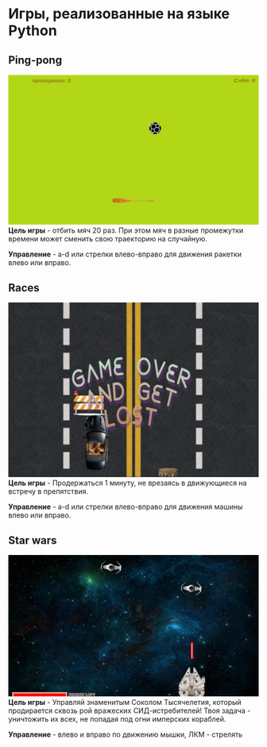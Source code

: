 # Игры, реализованные на языке Python
## Ping-pong 
![скринщот игры пинг-понг](./screenshots/2024-05-31_13-32-22.png)
**Цель игры** - отбить мяч 20 раз. При этом мяч в разные промежутки времени может сменить свою траекторию на случайную.

**Управление** - a-d или стрелки влево-вправо для движения ракетки влево или вправо.

## Races
![скриншот игры гонки](./screenshots/2024-05-31_13-33-41.png)
**Цель игры** - Продержаться 1 минуту, не врезаясь в движующиеся на встречу в препятствия.

**Управление** - a-d или стрелки влево-вправо для движения машины влево или вправо.
## Star wars
![скриншот игры звёздные война](./screenshots/2024-05-31_13-35-24.png)
**Цель игры** - Управляй знаменитым Соколом Тысячелетия, который продирается сквозь рой вражеских СИД-истребителей! Твоя задача - уничтожить их всех, не попадая под огни имперских кораблей. 

**Управление** - влево и вправо по движению мышки, ЛКМ - стрелять

